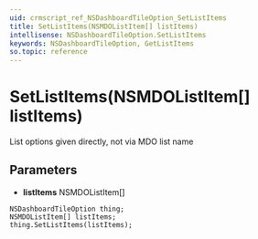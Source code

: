 ```yaml
---
uid: crmscript_ref_NSDashboardTileOption_SetListItems
title: SetListItems(NSMDOListItem[] listItems)
intellisense: NSDashboardTileOption.SetListItems
keywords: NSDashboardTileOption, GetListItems
so.topic: reference
---
```


# SetListItems(NSMDOListItem[] listItems)

List options given directly, not via MDO list name

## Parameters

* **listItems** NSMDOListItem[]

```crmscript
NSDashboardTileOption thing;
NSMDOListItem[] listItems;
thing.SetListItems(listItems);
```

